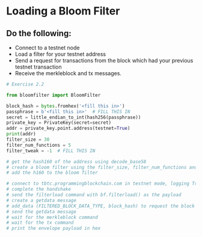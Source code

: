 
# Loading a Bloom Filter

## Do the following:

* Connect to a testnet node
* Load a filter for your testnet address
* Send a request for transactions from the block which had your previous testnet transaction
* Receive the merkleblock and tx messages.


```python
# Exercise 2.2

from bloomfilter import BloomFilter

block_hash = bytes.fromhex('<fill this in>')
passphrase = b'<fill this in>'  # FILL THIS IN
secret = little_endian_to_int(hash256(passphrase))
private_key = PrivateKey(secret=secret)
addr = private_key.point.address(testnet=True)
print(addr)
filter_size = 30
filter_num_functions = 5
filter_tweak = -1  # FILL THIS IN

# get the hash160 of the address using decode_base58
# create a bloom filter using the filter_size, filter_num_functions and filter_tweak above
# add the h160 to the bloom filter

# connect to tbtc.programmingblockchain.com in testnet mode, logging True
# complete the handshake
# send the filterload command with bf.filterload() as the payload
# create a getdata message
# add_data (FILTERED_BLOCK_DATA_TYPE, block_hash) to request the block
# send the getdata message
# wait for the merkleblock command
# wait for the tx command
# print the envelope payload in hex
```
